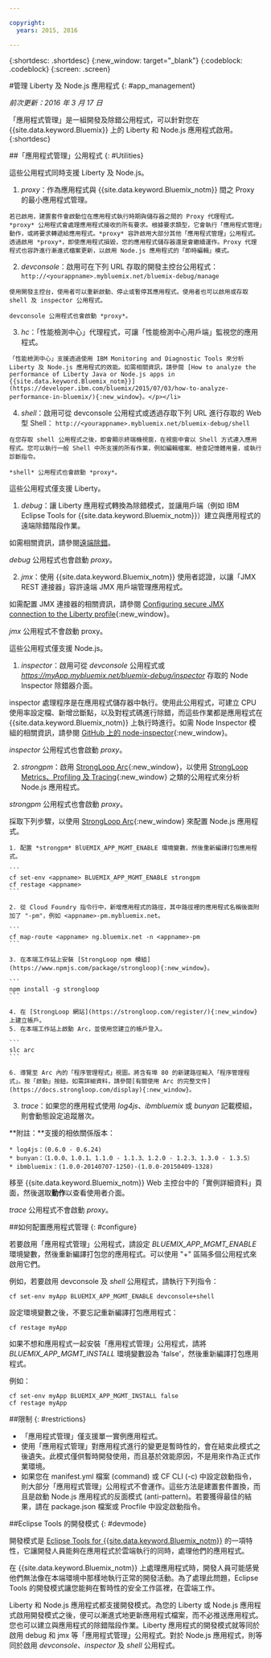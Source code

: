 ```yaml
---

copyright:
  years: 2015, 2016

---
```



{:shortdesc: .shortdesc}
{:new_window: target="_blank"}
{:codeblock: .codeblock}
{:screen: .screen}

#管理 Liberty 及 Node.js 應用程式
{: #app_management}

*前次更新：2016 年 3 月 17 日*

「應用程式管理」是一組開發及除錯公用程式，可以針對您在 {{site.data.keyword.Bluemix}} 上的 Liberty 和 Node.js 應用程式啟用。
{:shortdesc}

##「應用程式管理」公用程式
{: #Utilities}

這些公用程式同時支援 Liberty 及 Node.js。

  1. *proxy*：作為應用程式與 {{site.data.keyword.Bluemix_notm}} 間之 Proxy 的最小應用程式管理。

    若已啟用，建置套件會啟動位在應用程式執行時期與儲存器之間的 Proxy 代理程式。*proxy* 公用程式會處理應用程式接收的所有要求。根據要求類型，它會執行「應用程式管理」動作，或將要求轉遞給應用程式。*proxy* 容許啟用大部分其他「應用程式管理」公用程式。透過啟用 *proxy*，即使應用程式損毀，您的應用程式儲存器還是會繼續運作。Proxy 代理程式也容許進行漸進式檔案更新，以啟用 Node.js 應用程式的「即時編輯」模式。
	
  2. *devconsole*：啟用可在下列 URL 存取的開發主控台公用程式：
    ```
    http://<yourappname>.mybluemix.net/bluemix-debug/manage
    ```
	
    使用開發主控台，使用者可以重新啟動、停止或暫停其應用程式。使用者也可以啟用或存取 shell 及 inspector 公用程式。

    devconsole 公用程式也會啟動 *proxy*。
	
  3. *hc*：「性能檢測中心」代理程式，可讓「性能檢測中心用戶端」監視您的應用程式。

    「性能檢測中心」支援透過使用 IBM Monitoring and Diagnostic Tools 來分析 Liberty 及 Node.js 應用程式的效能。如需相關資訊，請參閱 [How to analyze the performance of Liberty Java or Node.js apps in {{site.data.keyword.Bluemix_notm}}](https://developer.ibm.com/bluemix/2015/07/03/how-to-analyze-performance-in-bluemix/){:new_window}。</p></li>
	
  4. *shell*：啟用可從 devconsole 公用程式或透過存取下列 URL 進行存取的 Web 型 Shell：
    ```
    http://<yourappname>.mybluemix.net/bluemix-debug/shell
    ```
	
    在您存取 shell 公用程式之後，即會顯示終端機視窗，在視窗中會以 Shell 方式連入應用程式。您可以執行一般 Shell 中所支援的所有作業，例如編輯檔案、檢查記憶體用量，或執行診斷指令。
	
    *shell* 公用程式也會啟動 *proxy*。

這些公用程式僅支援 Liberty。

  1. *debug*：讓 Liberty 應用程式轉換為除錯模式，並讓用戶端（例如 IBM Eclipse Tools for {{site.data.keyword.Bluemix_notm}}）建立與應用程式的遠端除錯階段作業。
  
   如需相關資訊，請參閱[遠端除錯](../manageapps/eclipsetools/eclipsetools.html#remotedebug)。
   
   *debug* 公用程式也會啟動 *proxy*。
   
  2. *jmx*：使用 {{site.data.keyword.Bluemix_notm}} 使用者認證，以讓「JMX REST 連接器」容許遠端 JMX 用戶端管理應用程式。
  
  如需配置 JMX 連接器的相關資訊，請參閱 [Configuring secure JMX connection to the Liberty profile](https://www-01.ibm.com/support/knowledgecenter/was_beta_liberty/com.ibm.websphere.wlp.nd.multiplatform.doc/ae/twlp_admin_restconnector.html){:new_window}。
  
  *jmx* 公用程式不會啟動 proxy。

這些公用程式僅支援 Node.js。

  1. *inspector*：啟用可從 *devconsole* 公用程式或 *https://myApp.mybluemix.net/bluemix-debug/inspector* 存取的 Node Inspector 除錯器介面。
  
  inspector 處理程序是在應用程式儲存器中執行。使用此公用程式，可建立 CPU 使用率設定檔、新增岔斷點，以及對程式碼進行除錯，而這些作業都是應用程式在 {{site.data.keyword.Bluemix_notm}} 上執行時進行。如需 Node Inspector 模組的相關資訊，請參閱 [GitHub 上的 node-inspector](https://github.com/node-inspector/node-inspector){:new_window}。
  
  *inspector* 公用程式也會啟動 *proxy*。
  
  2. *strongpm*：啟用 [StrongLoop Arc](https://strongloop.com/node-js/arc){:new_window}，以使用 [StrongLoop Metrics、Profiling 及 Tracing](https://strongloop.com/node-js/devops-tools/){:new_window} 之類的公用程式來分析 Node.js 應用程式。
    
  *strongpm* 公用程式也會啟動 *proxy*。
  
  採取下列步驟，以使用 [StrongLoop Arc](https://strongloop.com/node-js/arc){:new_window} 來配置 Node.js 應用程式。

    1. 配置 *strongpm* BlUEMIX_APP_MGMT_ENABLE 環境變數，然後重新編譯打包應用程式。
    
	```
    cf set-env <appname> BLUEMIX_APP_MGMT_ENABLE strongpm
    cf restage <appname>
    ```
	
    2. 從 Cloud Foundry 指令行中，新增應用程式的路徑，其中路徑裡的應用程式名稱後面附加了 "-pm"，例如 <appname>-pm.mybluemix.net。
    
	```
    cf map-route <appname> ng.bluemix.net -n <appname>-pm
    ```
	
    3. 在本端工作站上安裝 [StrongLoop npm 模組](https://www.npmjs.com/package/strongloop){:new_window}。
    
	```
    npm install -g strongloop
    ```
	
    4. 在 [StrongLoop 網站](https://strongloop.com/register/){:new_window}上建立帳戶。
    5. 在本端工作站上啟動 Arc，並使用您建立的帳戶登入。
    
	```
    slc arc
    ```
	
    6. 導覽至 Arc 內的「程序管理程式」視圖。將含有埠 80 的新建路徑輸入「程序管理程式」。按「啟動」按鈕。如需詳細資料，請參閱[有關使用 Arc 的完整文件](https://docs.strongloop.com/display){:new_window}。
	
  3. *trace*：如果您的應用程式使用 *log4js*、*ibmbluemix* 或 *bunyan* 記載模組，則會動態設定追蹤層次。
  
  **附註：**支援的相依關係版本：

    * log4js：(0.6.0 - 0.6.24)
    * bunyan：（1.0.0、1.0.1、1.1.0 - 1.1.3、1.2.0 - 1.2.3、1.3.0 - 1.3.5）
    * ibmbluemix：(1.0.0-20140707-1250)-(1.0.0-20150409-1328)
  
  移至 {{site.data.keyword.Bluemix_notm}} Web 主控台中的「實例詳細資料」頁面，然後選取**動作**以查看使用者介面。

  *trace* 公用程式不會啟動 *proxy*。

##如何配置應用程式管理
{: #configure}

若要啟用「應用程式管理」公用程式，請設定 *BLUEMIX_APP_MGMT_ENABLE* 環境變數，然後重新編譯打包您的應用程式。可以使用 "+" 區隔多個公用程式來啟用它們。

例如，若要啟用 devconsole 及 *shell* 公用程式，請執行下列指令：

```
cf set-env myApp BLUEMIX_APP_MGMT_ENABLE devconsole+shell
```

設定環境變數之後，不要忘記重新編譯打包應用程式：

```
cf restage myApp
```

如果不想和應用程式一起安裝「應用程式管理」公用程式，請將 *BLUEMIX_APP_MGMT_INSTALL* 環境變數設為 'false'，然後重新編譯打包應用程式。

例如：

```
cf set-env myApp BLUEMIX_APP_MGMT_INSTALL false
cf restage myApp
```

##限制
{: #restrictions}

* 「應用程式管理」僅支援單一實例應用程式。
* 使用「應用程式管理」對應用程式進行的變更是暫時性的，會在結束此模式之後遺失。此模式僅供暫時開發使用，而且基於效能原因，不是用來作為正式作業環境。
* 如果您在 manifest.yml 檔案 (command) 或 CF CLI (-c) 中設定啟動指令，則大部分「應用程式管理」公用程式不會運作。這些方法是建置套件置換，而且是啟動 Node.js 應用程式的反面模式 (anti-pattern)。若要獲得最佳的結果，請在 package.json 檔案或 Procfile 中設定啟動指令。

##Eclipse Tools 的開發模式
{: #devmode}

開發模式是 [Eclipse Tools for {{site.data.keyword.Bluemix_notm}}](../manageapps/eclipsetools/eclipsetools.html#eclipsetools) 的一項特性，它讓開發人員能夠在應用程式於雲端執行的同時，處理他們的應用程式。

在 {{site.data.keyword.Bluemix_notm}} 上處理應用程式時，開發人員可能感覺他們無法像在本端環境中那樣地執行正常的開發活動。為了處理此問題，Eclipse Tools
的開發模式讓您能夠在暫時性的安全工作區裡，在雲端工作。

Liberty 和 Node.js 應用程式都支援開發模式。為您的 Liberty 或 Node.js 應用程式啟用開發模式之後，便可以漸進式地更新應用程式檔案，而不必推送應用程式。您也可以建立與應用程式的除錯階段作業。Liberty
應用程式的開發模式就等同於啟用 debug 和 jmx 等「應用程式管理」公用程式。對於 Node.js 應用程式，則等同於啟用 *devconsole*、*inspector* 及 *shell* 公用程式。

